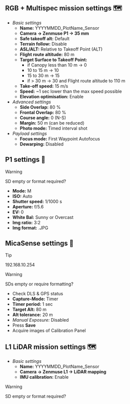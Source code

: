 ## RGB + Multispec mission settings 🗺️
- *Basic settings*
	- **Name:** YYYYMMDD_PlotName_Sensor
	- **Camera -> Zenmuse P1 -> 35 mm**
	- **Safe takeoff alt:** Default
	- **Terrain follow:** Disable
	- **ASL/ALT:** Relative to Takeoff Point (ALT)
	- **Flight route altitude:** 80 m
	- **Target Surface to Takeoff Point:**
		- if Canopy less than 10 m -> 0
		- 10 to 15 m -> 10
		- 15 to 30 m -> 15
		- if > 30 m -> 30 and Flight route altitude to 110 m
	- **Take-off speed:** 15 m/s
	- **Speed:** ~1 sec lower than the max speed possible
	- **Elevation optimisation:** Enable
- *Advanced settings*
	- **Side Overlap:** 80 %
	- **Frontal Overlap:** 80 %
	- **Course angle:** 0 (N-S)
	- **Margin:** 50 m (can be reduced)
	- **Photo mode:** Timed interval shot
- *Payload settings*
	- **Focus mode:** First Waypoint Autofocus
	- **Dewarping:** Disabled

## P1 settings 📸
>[!WARNING]
> SD empty or format required?
- **Mode:** M
- **ISO:** Auto
- **Shutter speed:** 1/1000 s
- **Aperture:** f/5.6
- **EV:** 0
- **White Bal:** Sunny or Overcast
- **Img ratio:** 3:2
- **Img format:** .JPG

## MicaSense settings 📸
> [!TIP] 
> 192.168.10.254

> [!WARNING]
> SDs empty or require formatting?

- Check DLS & GPS status
- **Capture-Mode:** Timer
- **Timer period:** 1 sec
- **Target Alt:** 80 m
- **Alt tolerance:** 20 m
- *Manual Exposure:* Disabled
- Press **Save**
- Acquire images of Calibration Panel

## L1 LiDAR mission settings 🗺️
- *Basic settings*
	- **Name:** YYYYMMDD_PlotName_Sensor
	- **Camera -> Zenmuse L1 -> LiDAR mapping**
	- **IMU calibration:** Enable

> [!WARNING] 
> SD empty or format required?